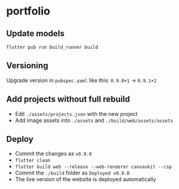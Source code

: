 # portfolio

## Update models

`flutter pub run build_runner build`

## Versioning

Upgrade version in `pubspec.yaml` like this: `0.9.0+1` -> `0.9.1+2`

## Add projects without full rebuild
- Edit `./assets/projects.json` with the new project
- Add image assets into `./assets` and `./build/web/assets/assets`

## Deploy

- Commit the changes as `v0.9.0`
- `flutter clean`
- `flutter build web --release --web-renderer canvaskit --csp`
- Commit the `./build` folder as `Deployed v0.9.0`
- The live version of the website is deployed automatically
